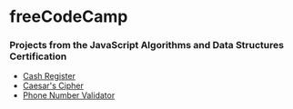 # freeCodeCamp

### Projects from the JavaScript Algorithms and Data Structures Certification

* [Cash Register](https://www.freecodecamp.org/learn/javascript-algorithms-and-data-structures/javascript-algorithms-and-data-structures-projects/cash-register)
* [Caesar's Cipher](https://www.freecodecamp.org/learn/javascript-algorithms-and-data-structures/javascript-algorithms-and-data-structures-projects/caesars-cipher)
* [Phone Number Validator](https://www.freecodecamp.org/learn/javascript-algorithms-and-data-structures/javascript-algorithms-and-data-structures-projects/telephone-number-validator)
